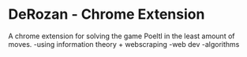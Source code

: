 # DeRozan - Chrome Extension
A chrome extension for solving the game Poeltl in the least amount of moves.
-using information theory + webscraping
-web dev
-algorithms
